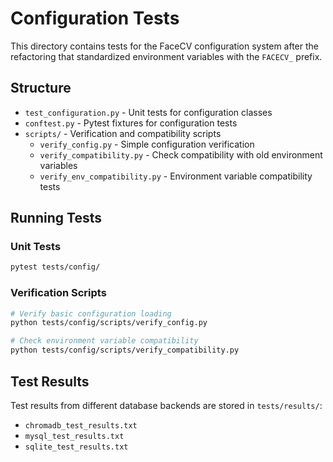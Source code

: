 # Configuration Tests

This directory contains tests for the FaceCV configuration system after the refactoring that standardized environment variables with the `FACECV_` prefix.

## Structure

- `test_configuration.py` - Unit tests for configuration classes
- `conftest.py` - Pytest fixtures for configuration tests
- `scripts/` - Verification and compatibility scripts
  - `verify_config.py` - Simple configuration verification
  - `verify_compatibility.py` - Check compatibility with old environment variables
  - `verify_env_compatibility.py` - Environment variable compatibility tests

## Running Tests

### Unit Tests
```bash
pytest tests/config/
```

### Verification Scripts
```bash
# Verify basic configuration loading
python tests/config/scripts/verify_config.py

# Check environment variable compatibility
python tests/config/scripts/verify_compatibility.py
```

## Test Results

Test results from different database backends are stored in `tests/results/`:
- `chromadb_test_results.txt`
- `mysql_test_results.txt`
- `sqlite_test_results.txt`